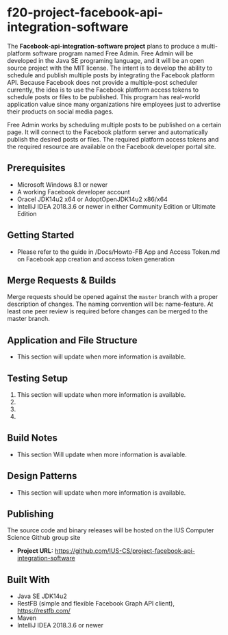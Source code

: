 # f20-project-facebook-api-integration-software

The **Facebook-api-integration-software project** plans to produce a multi-platform software program named Free Admin. Free Admin will be developed in the Java SE programing language, and it will be an open source project with the MIT license. The intent is to develop the ability to schedule and publish multiple posts by integrating the Facebook platform API. Because Facebook does not provide a multiple-post scheduler currently, the idea is to use the Facebook platform access tokens to schedule posts or files to be published. This program has real-world application value since many organizations hire employees just to advertise their products on social media pages.

Free Admin works by scheduling multiple posts to be published on a certain page.
It will connect to the Facebook platform server and automatically publish the desired posts or files. The required platform access tokens and the required resource are available on the Facebook developer portal site. 

## Prerequisites

* Microsoft Windows 8.1 or newer 
* A working Facebook developer account
* Oracel JDK14u2 x64 or AdoptOpenJDK14u2 x86/x64
* IntelliJ IDEA 2018.3.6 or newer in either Community Edition or Ultimate Edition

## Getting Started

* Please refer to the guide in /Docs/Howto-FB App and Access Token.md on Facebook app creation and access token generation 

## Merge Requests & Builds

Merge requests should be opened against the `master` branch with a proper description of changes. The naming convention will be: name-feature. At least one peer review is required before changes can be merged to the master branch.

## Application and File Structure

* This section will update when more information is available.

## Testing Setup

1. This section will update when more information is available.
2.
3.
4. 

## Build Notes

* This section Will update when more information is available.

## Design Patterns

- This section will update when more information is available.

## Publishing

The source code and binary releases will be hosted on the IUS Computer Science Github group site
- **Project URL:** https://github.com/IUS-CS/project-facebook-api-integration-software

## Built With
- Java SE JDK14u2
- RestFB (simple and flexible Facebook Graph API client), https://restfb.com/
- Maven
- IntelliJ IDEA 2018.3.6 or newer
